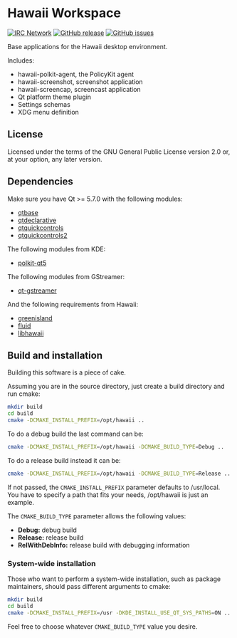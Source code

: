 Hawaii Workspace
================

[![IRC Network](https://img.shields.io/badge/irc-freenode-blue.svg "IRC Freenode")](https://webchat.freenode.net/?channels=hawaii-desktop)
[![GitHub release](https://img.shields.io/github/release/hawaii-desktop/hawaii-workspace.svg)](https://github.com/hawaii-desktop/hawaii-workspace)
[![GitHub issues](https://img.shields.io/github/issues/hawaii-desktop/hawaii-workspace.svg)](https://github.com/hawaii-desktop/hawaii-workspace/issues)

Base applications for the Hawaii desktop environment.

Includes:

* hawaii-polkit-agent, the PolicyKit agent
* hawaii-screenshot, screenshot application
* hawaii-screencap, screencast application
* Qt platform theme plugin
* Settings schemas
* XDG menu definition

## License

Licensed under the terms of the GNU General Public License version 2.0 or,
at your option, any later version.

## Dependencies

Make sure you have Qt >= 5.7.0 with the following modules:

* [qtbase](http://code.qt.io/cgit/qt/qtbase.git)
* [qtdeclarative](http://code.qt.io/cgit/qt/qtdeclarative.git)
* [qtquickcontrols](http://code.qt.io/cgit/qt/qtquickcontrols.git)
* [qtquickcontrols2](http://code.qt.io/cgit/qt/qtquickcontrols2.git)

The following modules from KDE:

* [polkit-qt5](http://quickgit.kde.org/?p=polkit-qt-1.git)

The following modules from GStreamer:

* [qt-gstreamer](https://cgit.freedesktop.org/gstreamer/qt-gstreamer)

And the following requirements from Hawaii:

* [greenisland](https://github.com/greenisland/greenisland.git)
* [fluid](https://github.com/hawaii-desktop/fluid.git)
* [libhawaii](https://github.com/hawaii-desktop/libhawaii.git)

## Build and installation

Building this software is a piece of cake.

Assuming you are in the source directory, just create a build directory
and run cmake:

```sh
mkdir build
cd build
cmake -DCMAKE_INSTALL_PREFIX=/opt/hawaii ..
```

To do a debug build the last command can be:

```sh
cmake -DCMAKE_INSTALL_PREFIX=/opt/hawaii -DCMAKE_BUILD_TYPE=Debug ..
```

To do a release build instead it can be:

```sh
cmake -DCMAKE_INSTALL_PREFIX=/opt/hawaii -DCMAKE_BUILD_TYPE=Release ..
```

If not passed, the `CMAKE_INSTALL_PREFIX` parameter defaults to /usr/local.
You have to specify a path that fits your needs, /opt/hawaii is just an example.

The `CMAKE_BUILD_TYPE` parameter allows the following values:

* **Debug:** debug build
* **Release:** release build
* **RelWithDebInfo:** release build with debugging information

### System-wide installation

Those who want to perform a system-wide installation, such as package
maintainers, should pass different arguments to cmake:

```sh
mkdir build
cd build
cmake -DCMAKE_INSTALL_PREFIX=/usr -DKDE_INSTALL_USE_QT_SYS_PATHS=ON ..
```

Feel free to choose whatever `CMAKE_BUILD_TYPE` value you desire.
